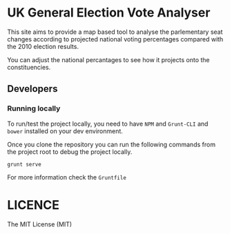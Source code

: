 # UK General Election Vote Analyser

This site aims to provide a map based tool to analyse the parlementary seat changes according to projected national voting percentages compared with the 2010 election results.

You can adjust the national percantages to see how it projects onto the constituencies.

## Developers

### Running locally

To run/test the project locally, you need to have `NPM` and `Grunt-CLI` and `bower` installed on your dev environment.

Once you clone the repository you can run the following commands from the project root to debug the project locally.

`grunt serve`

For more information check the `Gruntfile`

# LICENCE

The MIT License (MIT)